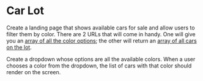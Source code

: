# Car Lot

Create a landing page that shows available cars for sale and allow users to filter them by color. There are 2 URLs that will come in handy. One will give you an [array of all the color options](https://gist.githubusercontent.com/AdamSheaffer/242f907515474ab081b5a49971bd51f4/raw/fb61fc45a3676a67f7fb5634b987a8f7393b453c/colors.json); the other will return an [array of all cars on the lot](https://gist.githubusercontent.com/AdamSheaffer/fe50daf69c713eeb1a83edc2525a4643/raw/3d84acd63a40582c12f47885106071c0ffee6e83/cars.json).

Create a dropdown whose options are all the available colors. When a user chooses a color from the dropdown, the list of cars with that color should render on the screen.

